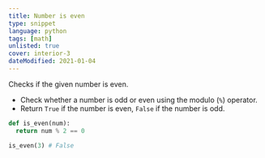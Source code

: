 ```yaml
---
title: Number is even
type: snippet
language: python
tags: [math]
unlisted: true
cover: interior-3
dateModified: 2021-01-04
---
```


Checks if the given number is even.

- Check whether a number is odd or even using the modulo (`%`) operator.
- Return `True` if the number is even, `False` if the number is odd.

```py
def is_even(num):
  return num % 2 == 0

is_even(3) # False
```

